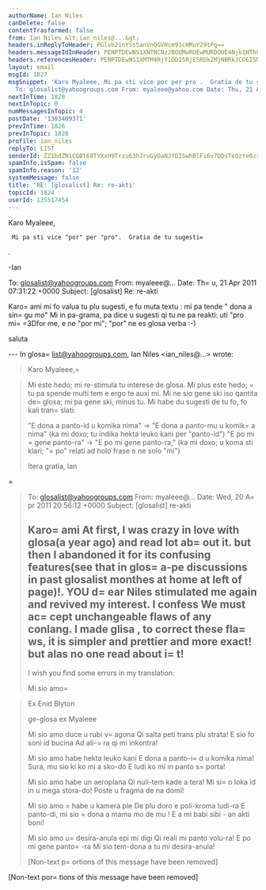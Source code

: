 ```yaml
---
authorName: Ian Niles
canDelete: false
contentTrasformed: false
from: Ian Niles &lt;ian_niles@...&gt;
headers.inReplyToHeader: PGlvb21nYSs5anVnQGVHcm91cHMuY29tPg==
headers.messageIdInHeader: PENPTDEwNS1XNTNCNzJBOUMwRUEwMURDOUE4Njk1NThCOTIwQHBoeC5nYmw+
headers.referencesHeader: PENPTDEwNS1XMTM4RjY1ODI5RjE5RDk2MjNBRkJCOEI5MzBAcGh4LmdibD4sPGlvb21nYSs5anVnQGVHcm91cHMuY29tPg==
layout: email
msgId: 1827
msgSnippet: 'Karo Myaleee, Mi pa sti vice por per pro .  Gratia de tu sugesti. -Ian
  To: glosalist@yahoogroups.com From: myaleee@yahoo.com Date: Thu, 21 Apr 2011 07:31:22'
nextInTime: 1828
nextInTopic: 0
numMessagesInTopic: 4
postDate: '1303409371'
prevInTime: 1826
prevInTopic: 1826
profile: ian_niles
replyTo: LIST
senderId: ZZ1bdZN1CGBt68TYXxH9Trzu63hJruGyDaNJYDISwhBlFi6v7DDsTeOzYe0zrixL3ynFyg4o5TuV8ljvGrKEv2r8FuGAZsHH
spamInfo.isSpam: false
spamInfo.reason: '12'
systemMessage: false
title: 'RE: [glosalist] Re: re-akti'
topicId: 1824
userId: 135517454
---
```



Karo Myaleee,
 
     Mi pa sti vice "por" per "pro".  Gratia de tu sugesti=
.
 
-Ian
 


To: glosalist@yahoogroups.com
From: myaleee@...
Date: Th=
u, 21 Apr 2011 07:31:22 +0000
Subject: [glosalist] Re: re-akti


  



Karo=
 ami
mi fo valua tu plu sugesti, e fu muta textu :
mi pa tende " dona a sin=
gu mo"
Mi in pa-grama, pa dice u sugesti qi tu ne 
pa reakti: uti "pro mi=
=3Dfor me, e ne "por mi"; "por" ne es glosa verba :-)

saluta

--- In glosa=
list@yahoogroups.com, Ian Niles <ian_niles@...> wrote:
>
> 
> Karo Myaleee,=

> 
> Mi este hedo; mi re-stimula tu interese de glosa. Mi plus este hedo; =
tu pa spende multi tem e ergo te auxi mi. Mi ne sio gene ski iso qantita de=
 glosa; mi pa gene ski, minus tu. Mi habe du sugesti de tu fo, fo kali tran=
slati:
> 
> "E dona a panto-id u komika nima" -> "E dona a panto-mu u komik=
a nima" (ka mi doxo; tu indika hekta leuko kani per "panto-id")
> "E po mi =
gene panto-ra" -> "E po mi gene panto-ra," (ka mi doxo; u koma sti klari; "=
po" relati ad holo frase e ne solo "mi")
> 
> Itera gratia,
> Ian
> 
> 
> 
=
> 
> 
> To: glosalist@yahoogroups.com
> From: myaleee@...
> Date: Wed, 20 A=
pr 2011 20:56:12 +0000
> Subject: [glosalist] re-akti
> 
> 
> 
> 
> 
> Karo=
 ami
> At first, I was crazy in love with glosa(a year ago) and read lot ab=
out it. but then I abandoned it for its confusing features(see that in glos=
a-pe discussions in past glosalist monthes at home at left of page)!. YOU d=
ear Niles stimulated me again and revived my interest. I confess We must ac=
cept unchangeable flaws of any conlang. I made glisa , to correct these fla=
ws, it is simpler and prettier and more exact! but alas no one read about i=
t!
> -----
> I wish you find some errors in my translation:
> 
> Mi sio amo=

> 
> Ex Enid Blyton
> 
> ge-glosa ex Myaleee
> 
> Mi sio amo duce u rubi v=
agona
> Qi salta peti trans plu strata!
> E sio fo soni id bucina
> Ad ali-=
ra qi mi inkontra!
> 
> Mi sio amo habe hekta leuko kani
> E dona a panto-i=
d u komika nima!
> Sura, mu sio ki ko mi a sko-do
> E ludi ko mi in panto s=
porta!
> 
> Mi sio amo habe un aeroplana
> Qi nuli-tem kade a tera!
> Mi si=
o loka id in u mega stora-do!
> Poste u fragma de na domi!
> 
> Mi sio amo =
habe u kamera ple 
> De plu doro e poli-kroma ludi-ra
> E panto-di, mi sio =
dona a mama mo de mu !
> E a mi babi sibi - an akti boni!
> 
> Mi sio amo u=
 desira-anula epi mi digi
> Qi reali mi panto volu-ra!
> E po mi gene panto=
-ra
> Mi sio tem-dona a tu mi desira-anula!
> 
> 
> 
> 
> 
> 
> [Non-text p=
ortions of this message have been removed]
>



 		 	   		  

[Non-text por=
tions of this message have been removed]


